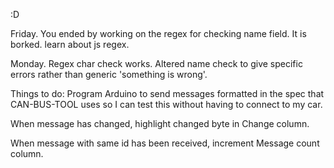 :D

Friday. You ended by working on the regex for checking name field. It is borked. learn about js regex.

Monday. Regex char check works. Altered name check to give specific errors rather than generic 'something is wrong'.


Things to do:
Program Arduino to send messages formatted in the spec that CAN-BUS-TOOL uses so I can test this without having to connect to my car.

When message has changed, highlight changed byte in Change column.

When message with same id has been received, increment Message count column.
